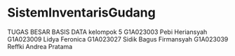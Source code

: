 # SistemInventarisGudang
TUGAS BESAR BASIS DATA
kelompok 5
G1A023003 Pebi Heriansyah 
G1A023009 Lidya Feronica 
G1A023027 Sidik Bagus Firmansyah 
G1A023039 Reffki Andrea Pratama
